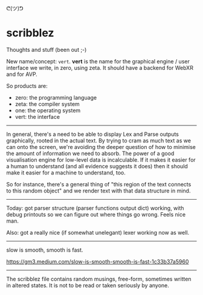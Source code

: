 ᕦ(ツ)ᕤ
# scribblez

Thoughts and stuff (been out ;-)

New name/concept: `vert`. **vert** is the name for the graphical engine / user interface we write, in zero, using zeta. It should have a backend for WebXR and for AVP.

So products are:

- zero: the programming language
- zeta: the compiler system
- one: the operating system
- vert: the interface

----

In general, there's a need to be able to display Lex and Parse outputs graphically, rooted in the actual text. By trying to cram as much text as we can onto the screen, we're avoiding the deeper question of how to minimise the amount of information we need to absorb. The power of a good visualisation engine for low-level data is incalculable. If it makes it easier for a human to understand (and all evidence suggests it does) then it should make it easier for a machine to understand, too.

So for instance, there's a general thing of "this region of the text connects to this random object" and we render text with that data structure in mind.

----
Today: got parser structure (parser functions output dict) working, with debug printouts so we can figure out where things go wrong. Feels nice man.

Also: got a really nice (if somewhat unelegant) lexer working now as well.

----

slow is smooth, smooth is fast.

https://gm3.medium.com/slow-is-smooth-smooth-is-fast-1c33b37a5960

-----

The scribblez file contains random musings, free-form, sometimes written in altered states. It is not to be read or taken seriously by anyone.

